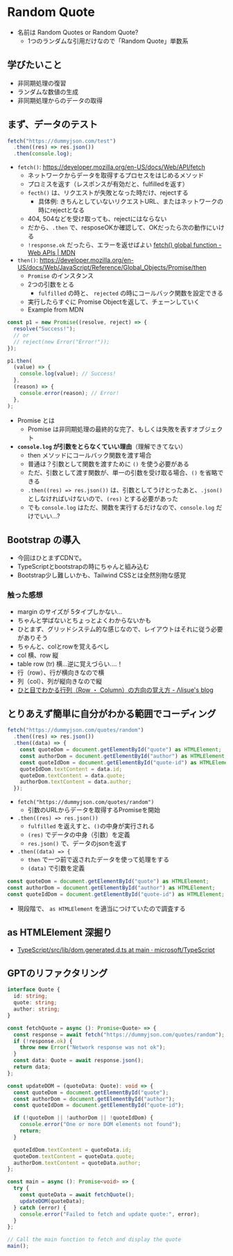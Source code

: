 # Random Quote

- 名前は Random Quotes or Random Quote?
  - 1つのランダムな引用だけなので「Random Quote」単数系

## 学びたいこと

- 非同期処理の復習
- ランダムな数値の生成
- 非同期処理からのデータの取得

## まず、データのテスト

```js
fetch("https://dummyjson.com/test")
  .then((res) => res.json())
  .then(console.log);
```

- `fetch()`: https://developer.mozilla.org/en-US/docs/Web/API/fetch
  - ネットワークからデータを取得するプロセスをはじめるメソッド
  - プロミスを返す（レスポンスが有効だと、fulfilledを返す）
  - `fecth()` は、リクエストが失敗となった時だけ、rejectする
    - 具体例: きちんとしていないリクエストURL、またはネットワークの時にrejectとなる 
  - 404, 504などを受け取っても、rejectにはならない
  - だから、`.then` で、resposeOKか確認して、OKだったら次の動作にいける
  - `!response.ok` だったら、エラーを返せばよい [fetch() global function - Web APIs | MDN](https://developer.mozilla.org/en-US/docs/Web/API/fetch#examples)
- `then()`: https://developer.mozilla.org/en-US/docs/Web/JavaScript/Reference/Global_Objects/Promise/then
  - `Promise` のインスタンス
  - 2つの引数をとる
    - `fulfilled` の時と、 `rejected` の時にコールバック関数を設定できる
  - 実行したらすぐに Promise Objectを返して、チェーンしていく
  - Example from MDN
```js
const p1 = new Promise((resolve, reject) => {
  resolve("Success!");
  // or
  // reject(new Error("Error!"));
});

p1.then(
  (value) => {
    console.log(value); // Success!
  },
  (reason) => {
    console.error(reason); // Error!
  },
);
```
- Promise とは
  - Promise は非同期処理の最終的な完了、もしくは失敗を表すオブジェクト
- **`console.log` が引数をとらなくていい理由**（理解できてない）
  - then メソッドにコールバック関数を渡す場合
  - 普通は？引数として関数を渡すために `()` を使う必要がある
  - ただ、引数として渡す関数が、単一の引数を受け取る場合、`()` を省略できる
  - `.then((res) => res.json())` は、引数としてうけとったあと、`.json()` としなければいけないので、`(res)` とする必要があった
  - でも `console.log` はただ、関数を実行するだけなので、`console.log` だけでいい...?

## Bootstrap の導入

- 今回はひとまずCDNで。
- TypeScriptとbootstrapの時にちゃんと組み込む
- Bootstrap少し難しいかも、Tailwind CSSとは全然別物な感覚

### 触った感想
- margin のサイズが 5タイプしかない...
- ちゃんと学ばないとちょっとよくわからないかも
- ひとまず、グリッドシステム的な感じなので、レイアウトはそれに従う必要がありそう
- ちゃんと、colとrowを覚えるべし
- col 横、row 縦
- table row (tr) 横...逆に覚えづらい....！
- 行（row）、行が横向きなので横
- 列（col）、列が縦向きなので縦
- [ひと目でわかる行列（Row ・ Column）の方向の覚え方 - Λlisue's blog](https://lambdalisue.hatenablog.com/entry/2013/07/18/134507)

## とりあえず簡単に自分がわかる範囲でコーディング

```typescript
fetch("https://dummyjson.com/quotes/random")
  .then((res) => res.json())
  .then((data) => {
    const quoteDom = document.getElementById("quote") as HTMLElement;
    const authorDom = document.getElementById("author") as HTMLElement;
    const quoteIdDom = document.getElementById("quote-id") as HTMLElement;
    quoteIdDom.textContent = data.id;
    quoteDom.textContent = data.quote;
    authorDom.textContent = data.author;
  });
```

- `fetch("https://dummyjson.com/quotes/random")`
  - 引数のURLからデータを取得するPromiseを開始
- `.then((res) => res.json())`
  - `fulfilled` を返えすと、`()`の中身が実行される
  - `(res)` でデータの中身（引数）を定義
  - `res.json()` で、データのjsonを返す
- `.then((data) => {`
  - `then` で一つ前で返されたデータを使って処理をする
  - `(data)` で引数を定義
```typescript
const quoteDom = document.getElementById("quote") as HTMLElement;
const authorDom = document.getElementById("author") as HTMLElement;
const quoteIdDom = document.getElementById("quote-id") as HTMLElement;
```
  - 現段階で、 `as HTMLElement` を適当につけていたので調査する

## as HTMLElement 深掘り

- [TypeScript/src/lib/dom.generated.d.ts at main · microsoft/TypeScript](https://github.com/microsoft/TypeScript/blob/main/src/lib/dom.generated.d.ts)

## GPTのリファクタリング

```typescript
interface Quote {
  id: string;
  quote: string;
  author: string;
}

const fetchQuote = async (): Promise<Quote> => {
  const response = await fetch("https://dummyjson.com/quotes/random");
  if (!response.ok) {
    throw new Error("Network response was not ok");
  }
  const data: Quote = await response.json();
  return data;
};

const updateDOM = (quoteData: Quote): void => {
  const quoteDom = document.getElementById("quote");
  const authorDom = document.getElementById("author");
  const quoteIdDom = document.getElementById("quote-id");

  if (!quoteDom || !authorDom || !quoteIdDom) {
    console.error("One or more DOM elements not found");
    return;
  }

  quoteIdDom.textContent = quoteData.id;
  quoteDom.textContent = quoteData.quote;
  authorDom.textContent = quoteData.author;
};

const main = async (): Promise<void> => {
  try {
    const quoteData = await fetchQuote();
    updateDOM(quoteData);
  } catch (error) {
    console.error("Failed to fetch and update quote:", error);
  }
};

// Call the main function to fetch and display the quote
main();

```